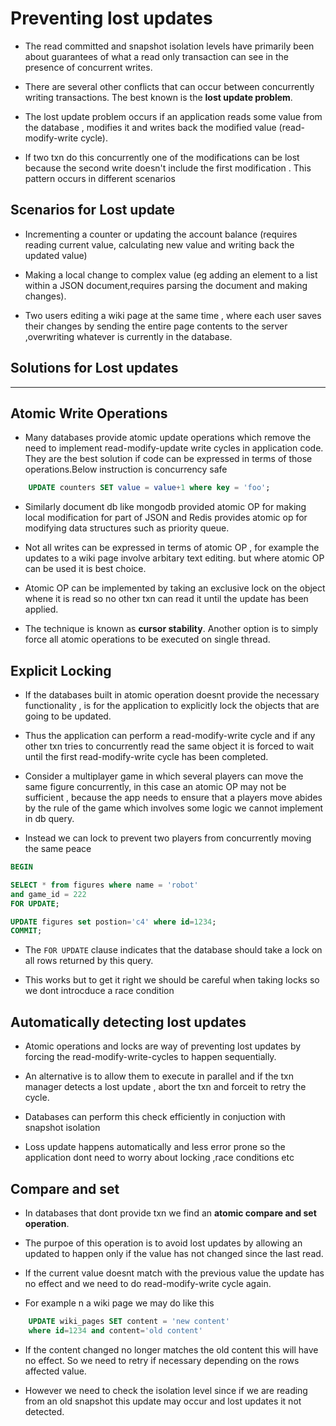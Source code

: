 # Preventing lost updates

- The read committed and snapshot isolation levels have primarily been about guarantees of what a read only transaction can see in the presence of concurrent writes. 

- There are several other conflicts that can occur between concurrently writing transactions. The best known is the **lost update problem**.

- The lost update problem occurs if an application reads some value from the database , modifies it and writes back the modified value (read-modify-write cycle).

- If two txn do this concurrently one of the modifications can be lost because the second write doesn't include the first modification . This pattern occurs in different scenarios

## Scenarios for Lost update

- Incrementing a counter or updating the account balance (requires reading current value, calculating new value and writing back the updated value)

- Making a local change to complex value (eg adding an element to a list within a JSON document,requires parsing the document and making changes).

- Two users editing a wiki page at the same time , where each user saves their changes by sending the entire page contents to the server ,overwriting whatever is currently in the database.

## Solutions for Lost updates
---

## Atomic Write Operations

- Many databases provide atomic update operations which remove the need to implement read-modify-update write cycles in application code. They are the best solution if code can be expressed in terms of those operations.Below instruction is concurrency safe

```sql
    UPDATE counters SET value = value+1 where key = 'foo';
```

- Similarly document db like mongodb provided atomic OP for making local modification for part of JSON and Redis provides atomic op for modifying data structures such as priority queue.

- Not all writes can be expressed in terms of atomic OP , for example the updates to a wiki page involve arbitary text editing. but where atomic OP can be used it is best choice.

- Atomic OP can be implemented by taking an exclusive lock on the object whene it is read so no other txn can read it until the update has been applied.

- The technique is known as **cursor stability**. Another option is to simply force all atomic operations to be executed on single thread.

## Explicit Locking

-  If the databases built in atomic operation doesnt provide the necessary functionality , is for the application to explicitly lock the objects that are going to be updated.

- Thus the application can perform a read-modify-write cycle and if any other txn tries to concurrently read the same object it is forced to wait until the first read-modify-write cycle has been completed.

- Consider a multiplayer game in which several players can move the same figure concurrently, in this case an atomic OP may not be sufficient , because the app needs to ensure that a players move abides by the rule of the game which involves some logic we cannot implement in db query.

- Instead we can lock to prevent two players from concurrently moving the same peace

```sql
BEGIN 

SELECT * from figures where name = 'robot'
and game_id = 222
FOR UPDATE;

UPDATE figures set postion='c4' where id=1234;
COMMIT;
```

- The ``FOR UPDATE`` clause indicates that the database should take a lock on all rows returned by this query.

- This works but to get it right we should be careful when taking locks so we dont introcduce a race condition

## Automatically detecting lost updates

- Atomic operations and locks are way of preventing lost updates by forcing the read-modify-write-cycles to happen sequentially. 

- An alternative is to allow them to execute in parallel and if the txn manager detects a lost update , abort the txn and forceit to retry the cycle.

- Databases can perform this check efficiently in conjuction with snapshot isolation 

- Loss update happens automatically and less error prone so the application dont need to worry about locking ,race conditions etc


## Compare and set

- In databases that dont provide txn we find an **atomic compare and set operation**.

- The purpoe of this operation is to avoid lost updates by allowing an updated to happen only if the value has not changed since the last read.

- If the current value doesnt match with the previous value the update has no effect and we need to do read-modify-write cycle again.

- For example n a wiki page we may do like this

```sql
    UPDATE wiki_pages SET content = 'new content'
    where id=1234 and content='old content'
```

- If the content changed no longer matches the old content this will have no effect. So we need to retry if necessary depending on the rows affected value.

- However we need to check the isolation level since if we are reading from an old snapshot this update may occur and lost updates it not detected.


 


